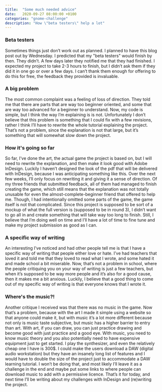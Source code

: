 ```yaml
---
title:  "Some much needed advice"
date:   2020-09-27 08:00:00 +0100
categories: "gnome-challenge"
description: "How \"beta testers\" help a lot"
---
```

<h3>Beta testers</h3>
Sometimes things just don’t work out as planned. I planned to have this blog post out by Wednesday. I predicted that my "beta testers" would finish by then. They didn’t. A few days later they notified me that they had finished. I expected my project to take 2-3 hours to finish, but I didn’t ask them if they did it in one go or over a few days. I can’t thank them enough for offering to do this for free, the feedback they provided is invaluable.

<h3>A big problem</h3>
The most common complaint was a feeling of loss of direction. They told me that there are parts that are way too beginner oriented, and some that are way too advanced for a beginner to understand. Now, my code is simple, but I think the way I’m explaining is is not. Unfortunately I don’t believe that this problem is something that I could fix with a few revisions, rather I think I’ll have to rewrite the whole tutorial explaining the project. That’s not a problem, since the explanation is not that large, but it’s something that will somewhat slow down the project.

<h3>How it's going so far</h3>
So far, I’ve done the art, the actual game the project is based on, but I will need to rewrite the explanation, and then make it look good with Adobe InDesign. Luckily I haven’t designed the look of the pdf that will be delivered with InDesign, because I was anticipating something like this. Over the next few weeks, I’ll only focus on rewriting it and giving it a sense of direction. Of my three friends that submitted feedback, all of them had managed to finish creating the game, which still means that the explanation was not totally unusable for even the almost-complete-beginner friend that offered to help me. Though, I had intentionally omitted some parts of the game, the game itself is not that complicated. Since this project is supposed to be sort of a mockup of what the full version is (supposed to be in round 3), I didn’t want to go all in and create something that will take way too long to finish. Still, I believe that I’m doing well on time and I’ll have a lot of time to fine tune and make my project submission as good as I can.

<h3>A specific way of writing</h3>
An interesting I’ve noticed and had other people tell me is that I have a specific way of writing that people either love or hate. I’ve had teachers that loved it and told me that they loved to read what I wrote, and some hated it and made school a bit miserable. Now, that’s not a problem in school, where the people critiquing you on your way of writing is just a few teachers, but when it’s supposed to be way more people and it’s also for a good cause, then it makes me a bit anxious. Luckily, I believe that a good thing to come out of my specific way of writing is that everyone knows that I wrote it.

<h3>Where's the music?!</h3>
Another critique I received was that there was no music in the game. Now that’s a problem, because with the art I made it simple using a website so that anyone could make it, but with music it’s a lot more different because not only is music taste subjective, but music has a higher barrier to entry than art. With art, if you can draw, you can just practice drawing and become good with just practice and a good eye. With music, you need to know music theory and you also potentially need to have expensive equipment just to get started. I play the synthesizer, and even the relatively cheap one I have is 300$. I could make the users download a DAW (digital audio workstation) but they have an insanely long list of features and I would have to double the size of the project just to accommodate a DAW learning tutorial. I won’t be doing that, and most likely I’ll leave it as a challenge in the end and maybe put some links to where people can download music to add with a permissive licence. That’s it for today, and next time I’ll be writing about my challenges with InDesign and (re)writing the project.